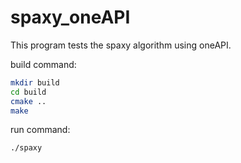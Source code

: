 # spaxy_oneAPI

This program tests the spaxy algorithm using oneAPI.

build command:

```bash
mkdir build
cd build
cmake ..
make
```

run command:

```bash
./spaxy
```

